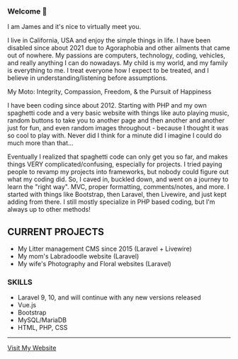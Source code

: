 ### Welcome 👋

I am James and it's nice to virtually meet you.

I live in California, USA and enjoy the simple things in life. I have been disabled since about 2021 due to Agoraphobia and other ailments that came out of nowhere. My passions are computers, technology, coding, vehicles, and really anything I can do nowadays. My child is my world, and my family is everything to me. I treat everyone how I expect to be treated, and I believe in understanding/listening before assumptions.

My Moto:
Integrity, Compassion, Freedom, & the Pursuit of Happiness

I have been coding since about 2012. Starting with PHP and my own spaghetti code and a very basic website with things like auto playing music, random buttons to take you to another page and then another and another just for fun, and even random images throughout - because I thought it was so cool to play with. Never did I think for a minute did I imagine I could do much more than that...

Eventually I realized that spaghetti code can only get you so far, and makes things VERY complicated/confusing, especially for projects. I tried paying people to revamp my projects into frameworks, but nobody could figure out what my coding did. So, I caved in, buckled down, and went on a journey to learn the "right way". MVC, proper formatting, comments/notes, and more. I started with things like Bootstrap, then Laravel, then Livewire, and just kept adding from there. I still mostly specialize in PHP based coding, but I'm always up to other methods!

## CURRENT PROJECTS

- My Litter management CMS since 2015 (Laravel + Livewire)
- My mom's Labradoodle website (Laravel)
- My wife's Photography and Floral websites (Laravel)

### SKILLS

- Laravel 9, 10, and will continue with any new versions released
- Vue.js
- Bootstrap
- MySQL/MariaDB
- HTML, PHP, CSS

-------------------------

[Visit My Website](https://jcecomputers.com/)
